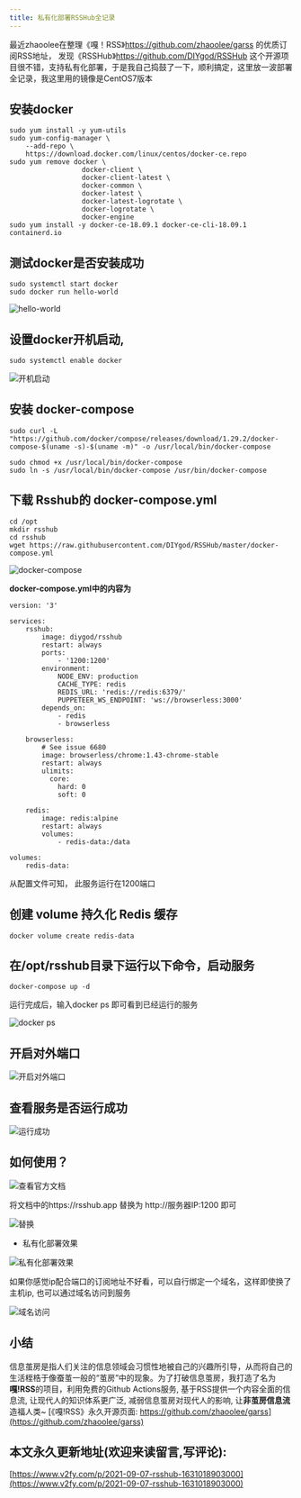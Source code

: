 ```yaml
---
title: 私有化部署RSSHub全记录
---
```


最近zhaoolee在整理《嘎！RSS》https://github.com/zhaoolee/garss 的优质订阅RSS地址， 发现《RSSHub》https://github.com/DIYgod/RSSHub 这个开源项目很不错，支持私有化部署，于是我自己捣鼓了一下，顺利搞定，这里放一波部署全记录，我这里用的镜像是CentOS7版本


##  安装docker

```
sudo yum install -y yum-utils
sudo yum-config-manager \
    --add-repo \
    https://download.docker.com/linux/centos/docker-ce.repo
sudo yum remove docker \
                  docker-client \
                  docker-client-latest \
                  docker-common \
                  docker-latest \
                  docker-latest-logrotate \
                  docker-logrotate \
                  docker-engine
sudo yum install -y docker-ce-18.09.1 docker-ce-cli-18.09.1 containerd.io
```



## 测试docker是否安装成功

```
sudo systemctl start docker
sudo docker run hello-world
```
![hello-world](https://cdn.fangyuanxiaozhan.com/assets/1631021593896GQdT0KhA.png)


## 设置docker开机启动,
```
sudo systemctl enable docker
```

![开机启动](https://cdn.fangyuanxiaozhan.com/assets/1631021599376sEEFTDER.png)


## 安装 docker-compose
```
sudo curl -L "https://github.com/docker/compose/releases/download/1.29.2/docker-compose-$(uname -s)-$(uname -m)" -o /usr/local/bin/docker-compose

sudo chmod +x /usr/local/bin/docker-compose
sudo ln -s /usr/local/bin/docker-compose /usr/bin/docker-compose
```



## 下载 Rsshub的 docker-compose.yml

```
cd /opt
mkdir rsshub
cd rsshub
wget https://raw.githubusercontent.com/DIYgod/RSSHub/master/docker-compose.yml
```
![docker-compose](https://cdn.fangyuanxiaozhan.com/assets/1631021602761XC8kF72W.png)


**docker-compose.yml中的内容为**


```
version: '3'

services:
    rsshub:
        image: diygod/rsshub
        restart: always
        ports:
            - '1200:1200'
        environment:
            NODE_ENV: production
            CACHE_TYPE: redis
            REDIS_URL: 'redis://redis:6379/'
            PUPPETEER_WS_ENDPOINT: 'ws://browserless:3000'
        depends_on:
            - redis
            - browserless

    browserless:
        # See issue 6680
        image: browserless/chrome:1.43-chrome-stable
        restart: always
        ulimits:
          core:
            hard: 0
            soft: 0

    redis:
        image: redis:alpine
        restart: always
        volumes:
            - redis-data:/data

volumes:
    redis-data:
```

从配置文件可知， 此服务运行在1200端口

## 创建 volume 持久化 Redis 缓存
```
docker volume create redis-data
```

##  在/opt/rsshub目录下运行以下命令，启动服务


```
docker-compose up -d
```

运行完成后，输入docker ps 即可看到已经运行的服务


![docker ps](https://cdn.fangyuanxiaozhan.com/assets/1631021609055p8zRKphm.png)

## 开启对外端口

![开启对外端口](https://cdn.fangyuanxiaozhan.com/assets/163102161282925x2WSQh.png)

## 查看服务是否运行成功


![运行成功](https://cdn.fangyuanxiaozhan.com/assets/1631021617386Mz5BfCGb.png)


## 如何使用？

![查看官方文档](https://cdn.fangyuanxiaozhan.com/assets/1631019295573BpdBNGQb.png)

将文档中的https://rsshub.app 替换为 http://服务器IP:1200 即可



![替换](https://cdn.fangyuanxiaozhan.com/assets/1631019291054JiwnGHcG.png)

- 私有化部署效果

![私有化部署效果](https://cdn.fangyuanxiaozhan.com/assets/16310192838308CR8XfyW.png)

如果你感觉ip配合端口的订阅地址不好看，可以自行绑定一个域名，这样即使换了主机ip, 也可以通过域名访问到服务

![域名访问](https://cdn.fangyuanxiaozhan.com/assets/1631061461618PJjia0Tc.png)


## 小结

信息茧房是指人们关注的信息领域会习惯性地被自己的兴趣所引导，从而将自己的生活桎梏于像蚕茧一般的“茧房”中的现象。为了打破信息茧房，我打造了名为**嘎!RSS**的项目，利用免费的Github Actions服务, 基于RSS提供一个内容全面的信息流, 让现代人的知识体系更广泛, 减弱信息茧房对现代人的影响, 让**非茧房信息流**造福人类~ [《嘎!RSS》永久开源页面: https://github.com/zhaoolee/garss](https://github.com/zhaoolee/garss)


## 本文永久更新地址(欢迎来读留言,写评论):

[https://www.v2fy.com/p/2021-09-07-rsshub-1631018903000](https://www.v2fy.com/p/2021-09-07-rsshub-1631018903000)
